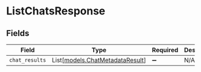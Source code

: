 # ListChatsResponse


## Fields

| Field                                                              | Type                                                               | Required                                                           | Description                                                        |
| ------------------------------------------------------------------ | ------------------------------------------------------------------ | ------------------------------------------------------------------ | ------------------------------------------------------------------ |
| `chat_results`                                                     | List[[models.ChatMetadataResult](../models/chatmetadataresult.md)] | :heavy_minus_sign:                                                 | N/A                                                                |